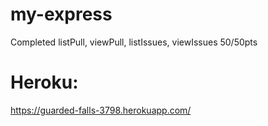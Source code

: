 # my-express

Completed listPull, viewPull, listIssues, viewIssues 50/50pts

# Heroku:
https://guarded-falls-3798.herokuapp.com/